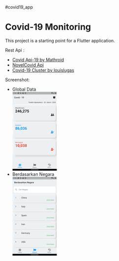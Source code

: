 #covid19_app

<h1>Covid-19 Monitoring</h1>

This project is a starting point for a Flutter application.

Rest Api :

- [Covid Api-19 by Mathroid](https://github.com/mathdroid/covid-19-api)
- [NovelCovid Api](https://github.com/NovelCOVID/API)
- [Covid-19 Cluster by louislugas](https://louislugas.github.io/covid_19_cluster/json/kasus-corona-indonesia.json)

Screenshot:

- Global Data<br>
<img src="assets/screenshot/global.png" width ="30%"><br>
- Berdasarkan Negara<br>
<img src="assets/screenshot/berdasarkanNegara.png" width ="30%"><br>



